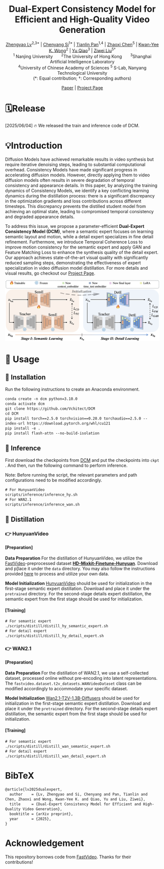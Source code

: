 <div align="center">
<h1>Dual-Expert Consistency Model for Efficient and High-Quality Video Generation
</h1></div>


<div align="center">
    <a href="https://scholar.google.com/citations?user=FkkaUgwAAAAJ&hl=en" target="_blank">Zhengyao Lv</a><sup>2,3*</sup> |
    <a href="https://chenyangsi.github.io/" target="_blank">Chenyang Si</a><sup>1*</sup> |
    <a href="https://tianlinn.com/" target="_blank">Tianlin Pan</a><sup>1,4</sup> |
    <a href="https://frozenburning.github.io/" target="_blank">Zhaoxi Chen</a><sup>5</sup> |
    <a href="https://i.cs.hku.hk/~kykwong/" target="_blank">Kwan-Yee K. Wong</a><sup>2</sup> |
    <a href="https://mmlab.siat.ac.cn/yuqiao/" target="_blank">Yu Qiao</a><sup>3</sup>    |
    <a href="https://liuziwei7.github.io/" target="_blank">Ziwei Liu</a><sup>5†</sup>
</div>
<div align="center">
     <sup>1</sup> Nanjing University &nbsp;&nbsp;&nbsp;&nbsp;&nbsp; 
    <sup>2</sup>The University of Hong Kong &nbsp;&nbsp;&nbsp;&nbsp;&nbsp; 
    <sup>3</sup>Shanghai Artificial Intelligence Laboratory <br>
    <sup>4</sup>University of Chinese Academy of Sciences
    <sup>5</sup> S-Lab, Nanyang Technological University
</div>

<div align="center">(*: Equal contribution; †: Corresponding authors)</div>

<p align="center">
    <a href="https://arxiv.org/pdf/2506.03123">Paper</a> | 
    <a href="https://vchitect.github.io/DCM/">Project Page</a>
</p>


# 🗓️Release

[2025/06/04] 🔥 We released the train and inference code of DCM.

# 💡Introduction

Diffusion Models have achieved remarkable results in video synthesis but require iterative denoising steps, leading to substantial computational overhead. Consistency Models have made significant progress in accelerating diffusion models. However, directly applying them to video diffusion models often results in severe degradation of temporal consistency and appearance details. In this paper, by analyzing the training dynamics of Consistency Models, we identify a key conflicting learning dynamics during the distillation process: there is a significant discrepancy in the optimization gradients and loss contributions across different timesteps. This discrepancy prevents the distilled student model from achieving an optimal state, leading to compromised temporal consistency and degraded appearance details. 

To address this issue, we propose a parameter-efficient **Dual-Expert Consistency Model (DCM)**, where a semantic expert focuses on learning semantic layout and motion, while a detail expert specializes in fine detail refinement. Furthermore, we introduce Temporal Coherence Loss to improve motion consistency for the semantic expert and apply GAN and Feature Matching Loss to enhance the synthesis quality of the detail expert. Our approach achieves state-of-the-art visual quality with significantly reduced sampling steps, demonstrating the effectiveness of expert specialization in video diffusion model distillation. For more details and visual results, go checkout our [Project Page](https://vchitect.github.io/DCM/).

![method](assets/method.jpg)

# 🔧 Usage

## 🚀 Installation

Run the following instructions to create an Anaconda environment.

```shell
conda create -n dcm python=3.10.0
conda activate dcm
git clone https://github.com/Vchitect/DCM
cd DCM
pip install torch==2.5.0 torchvision==0.20.0 torchaudio==2.5.0 --index-url https://download.pytorch.org/whl/cu121
pip install -e .
pip install flash-attn --no-build-isolation
```

## 🚀 Inference

First download the checkpoints from [DCM](https://huggingface.co/cszy98/DCM) and put the checkpoints into `ckpt` . And then, run the following command to perform inference.

Note:  Before running the script, the relevant parameters and path configurations need to be modified accordingly.

```shell
# For HunyuanVideo
scripts/inference/inference_hy.sh
# For WAN2.1
scripts/inference/inference_wan.sh
```



## 🚀 Distillation

### 👉 HunyuanVideo

#### [Preparation]

**Data Preparation**	 For the distillation of HunyuanVideo, we utilize the [FastVideo](https://github.com/hao-ai-lab/FastVideo?tab=readme-ov-file)-preprocessed dataset [**HD-Mixkit-Finetune-Hunyuan**](https://huggingface.co/datasets/FastVideo/HD-Mixkit-Finetune-Hunyuan/tree/main). Download and p[lace it under the `data` directory. You may also follow the instructions provided [here](https://hao-ai-lab.github.io/FastVideo/training/data_preprocess.html#v0-data-preprocess) to process and utilize your own data.

**Model Initialization**	[HunyuanVideo](https://github.com/Tencent-Hunyuan/HunyuanVideo/blob/main/ckpts/README.md) should be used for initialization in the first-stage semantic expert distillation. Download and place it under the `pretrained` directory. For the second-stage details expert distillation, the semantic expert from the first stage should be used for initialization.

#### [Training]

```shell
# For semantic expert
./scripts/distill/distill_hy_semantic_expert.sh
# For detail expert
./scripts/distill/distill_hy_detail_expert.sh
```

### 👉 WAN2.1

#### [Preparation]

**Data Preparation**	 For the distillation of WAN2.1, we use a self-collected dataset, processed online without pre-encoding into latent representations. The `fastvideo.dataset.t2v_datasets.WANVideoDataset` class can be modified accordingly to accommodate your specific dataset.

**Model Initialization**	[Wan2.1-T2V-1.3B-Diffusers](https://huggingface.co/Wan-AI/Wan2.1-T2V-1.3B-Diffusers) should be used for initialization in the first-stage semantic expert distillation. Download and place it under the `pretrained` directory. For the second-stage details expert distillation, the semantic expert from the first stage should be used for initialization.

#### [Training]

```shell
# For semantic expert
./scripts/distill/distill_wan_semantic_expert.sh
# For detail expert
./scripts/distill/distill_wan_detail_expert.sh
```

# BibTeX

```
@article{lv2025dualexpert,
  author    = {Lv, Zhengyao and Si, Chenyang and Pan, Tianlin and Chen, Zhaoxi and Wong, Kwan-Yee K. and Qiao, Yu and Liu, Ziwei},
  title     = {Dual-Expert Consistency Model for Efficient and High-Quality Video Generation},
  booktitle = {arXiv preprint},
  year      = {2025},
}
```

# Acknowledgement

This repository borrows code from [FastVideo](https://github.com/hao-ai-lab/FastVideo/tree/main). Thanks for their contributions!
